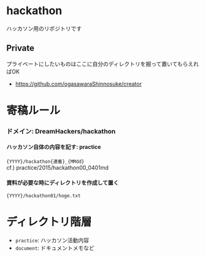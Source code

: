 # hackathon
ハッカソン用のリポジトリです

## Private
プライベートにしたいものはここに自分のディレクトリを掘って置いてもらえればOK
- https://github.com/ogasawaraShinnosuke/creator

# 寄稿ルール
### ドメイン: DreamHackers/hackathon
#### ハッカソン自体の内容を記す: practice
`{YYYY}/hackathon{連番}_{MMdd}`  
cf.) practice/2015/hackathon00_0401md

#### 資料が必要な時にディレクトリを作成して置く
`{YYYY}/hackathon01/hoge.txt`

# ディレクトリ階層
* `practice`: ハッカソン活動内容
* `document`: ドキュメントメモなど
